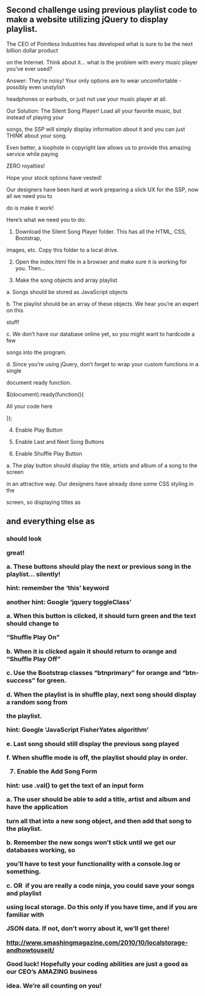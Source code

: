 Second challenge using previous playlist code to make a website utilizing jQuery to display playlist.
-----

The CEO of Pointless Industries has developed what is sure to be the next billion dollar product

on the Internet.  Think about it... what is the problem with every music player you’ve ever used?

Answer: They’re noisy! Your only options are to wear uncomfortable ­ possibly even unstylish ­ 

headphones or earbuds, or just not use your music player at all.

Our Solution: The Silent Song Player! Load all your favorite music, but instead of playing your 

songs, the SSP will simply display information about it and you can just THINK about your song. 

Even better, a loophole in copyright law allows us to provide this amazing service while paying 

ZERO royalties!  

Hope your stock options have vested!

Our designers have been hard at work preparing a slick UX for the SSP, now all we need you to 

do is make it work!

Here’s what we need you to do:

1. Download the Silent Song Player folder. This has all the HTML, CSS, Bootstrap, 

images, etc.  Copy this folder to a local drive.

2. Open the index.html file in a browser and make sure it is working for you. Then...

3. Make the song objects and array playlist

a. Songs should be stored as JavaScript objects

b. The playlist should be an array of these objects. We hear you’re an expert on this 

stuff!

c. We don’t have our database online yet, so you might want to hardcode a few 

songs into the program. 

d. Since you’re using jQuery, don’t forget to wrap your custom functions in a single 

document ready function.

$(document).ready(function(){

All your code here

});

4. Enable Play Button

5. Enable Last and Next Song Buttons

6. Enable Shuffle Play Button

a. The play button should display the title, artists and album of a song to the screen 

in an attractive way. Our designers have already done some CSS styling in the 

screen, so displaying titles as <h2> and everything else as <h3> should look 

great!

a. These buttons should play the next or previous song in the playlist... silently!

hint: remember the ‘this’ keyword

another hint: Google ‘jquery toggleClass’

a. When this button is clicked, it should turn green and the text should change to 

“Shuffle Play On”

b. When it is clicked again it should return to orange and “Shuffle Play Off”

c. Use the Bootstrap classes “btn­primary” for orange and “btn­success” for green.

d. When the playlist is in shuffle play, next song should display a random song from 

the playlist.

hint: Google ‘JavaScript Fisher­Yates algorithm’

e. Last song should still display the previous song played

f. When shuffle mode is off, the playlist should play in order.

7. Enable the Add Song Form

hint: use .val() to get the text of an input form

a. The user should be able to add a title, artist and album and have the application 

turn all that into a new song object, and then add that song to the playlist.

b. Remember the new songs won’t stick until we get our databases working, so 

you’ll have to test your functionality with a console.log or something.

c. OR ­ if you are really a code ninja, you could save your songs and playlist 

using local storage. Do this only if you have time, and if you are familiar with 

JSON data. If not, don’t worry about it, we’ll get there!

http://www.smashingmagazine.com/2010/10/local­storage­and­how­to­use­it/

Good luck! Hopefully your coding abilities are just a good as our CEO’s AMAZING business 

idea.  We’re all counting on you!
